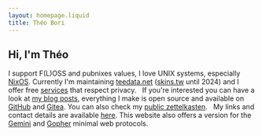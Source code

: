 ```yaml
---
layout: homepage.liquid
title: Théo Bori
---
```


<h2 class="category category-home ">Hi, I'm Théo</h2>

I support F(L)OSS and pubnixes values, I love UNIX systems, especially [NixOS](https://nixos.org/). Currently I'm maintaining [teedata.net](https://teedata.net) ([skins.tw](https://skins.tw) until 2024) and I offer free [services](https://services.theobori.cafe) that respect privacy.
&nbsp;
If you're interested you can have a look at [my blog posts](/blog), everything I make is open source and available on [GitHub](https://github.com/theobori) and [Gitea](https://links.theobori.cafe/going/5?https://git.theobori.cafe/nagi). You can also check my [public zettelkasten](https://zettel.theobori.cafe).
&nbsp;
My links and contact details are available [here](https://links.theobori.cafe/). This website also offers a version for the [Gemini](gemini://tilde.pink/~nagi) and [Gopher](gopher://tilde.pink:70/1/~nagi) minimal web protocols.
